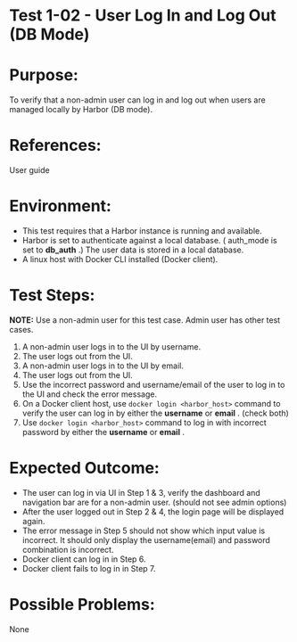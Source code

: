 Test 1-02 - User Log In and Log Out (DB Mode)
=======

# Purpose:

To verify that a non-admin user can log in and log out when users are managed locally by Harbor (DB mode).

# References:
User guide

# Environment:
* This test requires that a Harbor instance is running and available.
* Harbor is set to authenticate against a local database. ( auth_mode is set to **db_auth** .) The user data is stored in a local database.
* A linux host with Docker CLI installed (Docker client).

# Test Steps:
**NOTE:** Use a non-admin user for this test case. Admin user has other test cases.

1. A non-admin user logs in to the UI by username.
2. The user logs out from the UI.
3. A non-admin user logs in to the UI by email.
4. The user logs out from the UI.
5. Use the incorrect password and username/email of the user to log in to the UI and check the error message.
6. On a Docker client host, use `docker login <harbor_host>` command to verify the user can log in by either the **username** or **email** . (check both) 
7. Use `docker login <harbor_host>` command to log in with incorrect password by either the **username** or **email** .  


# Expected Outcome:
* The user can log in via UI in Step 1 & 3, verify the dashboard and navigation bar are for a non-admin user. (should not see admin options)
* After the user logged out in Step 2 & 4, the login page will be displayed again.
* The error message in Step 5 should not show which input value is incorrect. It should only display the username(email) and password combination is incorrect.
* Docker client can log in in Step 6.
* Docker client fails to log in in Step 7.

# Possible Problems:
None